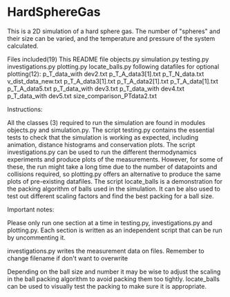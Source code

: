 # HardSphereGas
This is a 2D simulation of a hard sphere gas. The number of "spheres" and their size can be varied, and the temperature and pressure of the system calculated.

Files included(19)
This README file
objects.py
simulation.py
testing.py
investigations.py
plotting.py
locate_balls.py
following datafiles for optional plotting(12):
    p_T_data_with dev2.txt
    p_T_A_data3[1].txt
    p_T_N_data.txt
    v_dist_data_new.txt
    p_T_A_data3[1].txt
    p_T_A_data2[1].txt
    p_T_A_data[1].txt
    p_T_A_data5.txt
    p_T_data_with dev3.txt
    p_T_data_with dev4.txt
    p_T_data_with dev5.txt
    size_comparison_PTdata2.txt


Instructions:

All the classes (3) required to run the simulation are found in modules objects.py and simulation.py. The script testing.py contains the essential tests to check that the simulation is working as expected, including animation, distance histograms and conservation plots. The script investigations.py can be used to run the different thermodynamics experiments and produce plots of the measurements. However, for some of these, the run might take a long time due to the number of datapoints and collisions required, so plotting.py offers an alternative to produce the same plots of pre-existing datafiles. The script locate_balls is a demonstration for the packing algorithm of balls used in the simulation. It can be also used to test out different scaling factors and find the best packing for a ball size.

Important notes:

Please only run one section at a time in testing.py, investigations.py and plotting.py. Each section is written as an independent script that can be run by uncommenting it.

investigations.py writes the measurement data on files. Remember to change filename if don't want to overwrite

Depending on the ball size and number it may be wise to adjust the scaling in the ball packing algorithm to avoid packing them too tightly. locate_balls can be used to visually test the packing to make sure it is appropriate.
